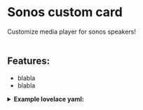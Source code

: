 # Sonos custom card
Customize media player for sonos speakers!<br><br>

## Features:

* blabla
* blabla

<details>
  <summary><b>Example lovelace yaml:</b></summary>

```yaml
views:
- title: "Sonos"
    icon: mdi:speaker
    id: muziek
    panel: true
    cards:
      - type: "custom:custom-sonos-card"
        name: "Sonos"
        entities:
          - media_player.player1
          - media_player.player2
```

This card requires `type: module`.
```yaml
resources:
  - url: /local/custom-sonos-card.js?v=1.0
    type: module
```

</details>

